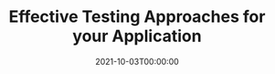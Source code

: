 ---
title: Effective Testing Approaches for your Application
org: Refactr.TECH
date: 2021-10-03T00:00:00
type: Talk
description: Unit, component, integration, end-to-end-- there are many types of testing you can use when developing and releasing an application. You may have also heard of the testing pyramid, trophy, and even crab, which all demonstrate approaches for prioritizing test types. In this talk, we'll define the different types of testing and cover their use cases, as well as provide some guidelines for deciding which approach to use for your application.
link:
embed: -MUqhmhjt1I
slides: https://slides.com/ceceliamartinez/effective-testing-approaches
tags: ['testing']
---